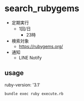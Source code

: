 # search_rubygems

- 定期実行
    - 1回/日
        - 23時
- 検索対象
    - https://rubygems.org/
- 通知
    - LINE Notify

## usage

ruby-version: '3.1'

```bash
bundle exec ruby execute.rb
```
